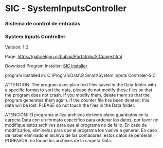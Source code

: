# SIC - SystemInputsController 
### Sistema de control de entradas
### System Inputs Controller

Version: 1.2

Page: <https://gabrielgnp.github.io/Portafolio/SICpage.html>

Download Program Installer: [SIC Installer](https://raw.githubusercontent.com/GabrielGNP/SystemInputsController/main/SIC%20Instaler.msi) 

program installed in: C:\ProgramData\G Smart\System Inputs Controler-SIC

ATTENTION:
The program uses plain text files saved in the Data folder with a specific format to sort the data, please do not modify these files so that the program does not crash. If you modify them, delete them so that the program generates them again. If the counter file has been deleted, this data will be lost. PLEASE do not touch the files in the Data folder.

ATENCIÓN:
El programa utiliza archivos de texto plano guardados en la carpeta Data con un formato específico para ordenar los datos, por favor no modifique estos archivos para que el programa no de fallo. En caso de modificarlos, elimínelos para que el programa los vuelva a generar. En caso de haber eliminado el archivo de los contadores, estos datos se perderán. PORFAVOR, no toque los archivos de la carpeta Data. 
